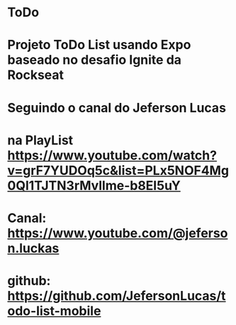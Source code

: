 # ToDo
# Projeto ToDo List usando Expo baseado no desafio Ignite da Rockseat
# Seguindo o canal do Jeferson Lucas
# na PlayList https://www.youtube.com/watch?v=grF7YUDOq5c&list=PLx5NOF4Mg0Ql1TJTN3rMvllme-b8El5uY
# Canal: https://www.youtube.com/@jeferson.luckas
# github: https://github.com/JefersonLucas/todo-list-mobile
